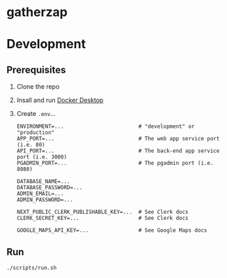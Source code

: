 # gatherzap

# Development

## Prerequisites

1. Clone the repo
2. Insall and run [Docker Desktop](https://docs.docker.com/desktop)
3. Create `.env`...

   ```
   ENVIRONMENT=...                        # "development" or "production"
   APP_PORT=...                           # The web app service port (i.e. 80)
   API_PORT=...                           # The back-end app service port (i.e. 3000)
   PGADMIN_PORT=...                       # The pgadmin port (i.e. 8080)

   DATABASE_NAME=...
   DATABASE_PASSWORD=...
   ADMIN_EMAIL=...
   ADMIN_PASSWORD=...

   NEXT_PUBLIC_CLERK_PUBLISHABLE_KEY=...  # See Clerk docs
   CLERK_SECRET_KEY=...                   # See Clerk docs

   GOOGLE_MAPS_API_KEY=...                # See Google Maps docs
   ```

## Run

```
./scripts/run.sh
```
